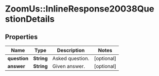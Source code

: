 # ZoomUs::InlineResponse20038QuestionDetails

## Properties
Name | Type | Description | Notes
------------ | ------------- | ------------- | -------------
**question** | **String** | Asked question. | [optional] 
**answer** | **String** | Given answer. | [optional] 


